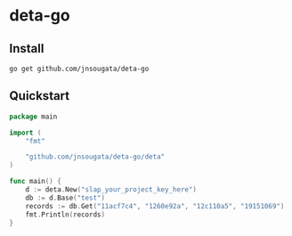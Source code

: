 # deta-go

## Install
```shell
go get github.com/jnsougata/deta-go
```

## Quickstart
```go
package main

import (
	"fmt"

	"github.com/jnsougata/deta-go/deta"
)

func main() {
	d := deta.New("slap_your_project_key_here")
	db := d.Base("test")
	records := db.Get("11acf7c4", "1260e92a", "12c110a5", "19151069")
	fmt.Println(records)
}

```
